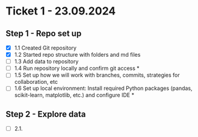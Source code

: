 # Ticket 1 - 23.09.2024

## Step 1 - Repo set up
- [x] 1.1 Created Git repository 
- [x] 1.2 Started repo structure with folders and md files
- [ ] 1.3 Add data to repository
- [ ] 1.4 Run repository locally and confirm git access *
- [ ] 1.5 Set up how we will work with branches, commits, strategies for collaboration, etc
- [ ] 1.6 Set up local environment: Install required Python packages (pandas, scikit-learn, matplotlib, etc.) and configure IDE *

## Step 2 - Explore data
- [ ] 2.1.
